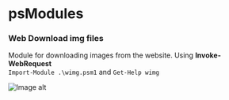 # psModules

### Web Download img files
Module for downloading images from the website. Using **Invoke-WebRequest** \
`Import-Module .\wimg.psm1` and `Get-Help wimg`

![Image alt](https://github.com/Lifailon/WebDownload-img/blob/rsa/Example.jpg)
